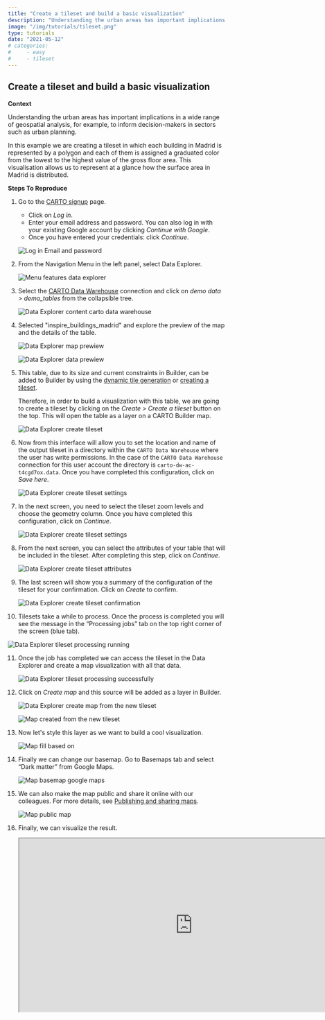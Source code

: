 ```yaml
---
title: "Create a tileset and build a basic visualization"
description: "Understanding the urban areas has important implications in a wide range of geospatial analysis, for example, to inform decision-makers in sectors such as urban planning. In this example we are creating a tileset in which each building in Madrid is represented by a polygon and each of them is assigned a graduated color from the lowest to the highest value of the gross floor area. This visualisation allows us to represent at a glance how the surface area in Madrid is distributed." 
image: "/img/tutorials/tileset.png"
type: tutorials
date: "2021-05-12"
# categories:
#     - easy
#     - tileset
---
```

## Create a tileset and build a basic visualization

**Context**

Understanding the urban areas has important implications in a wide range of geospatial analysis, for example, to inform decision-makers in sectors such as urban planning.

<!-- This dataset is provided by Inspire, and it requires a tileset to be visualized entirely due to their size. -->

In this example we are creating a tileset in which each building in Madrid is represented by a polygon and each of them is assigned a graduated color from the lowest to the highest value of the gross floor area. This visualisation allows us to represent at a glance how the surface area in Madrid is distributed.

**Steps To Reproduce**

1. Go to the <a href="http://app.carto.com/signup" target="_blank">CARTO signup</a> page.
   - Click on *Log in*.
   - Enter your email address and password. You can also log in with your existing Google account by clicking *Continue with Google*.
   - Once you have entered your credentials: click *Continue*.

   ![Log in Email and password](/img/cloud-native-workspace/get-started/login.png)

2. From the Navigation Menu in the left panel, select Data Explorer. 

   ![Menu features data explorer](/img/cloud-native-workspace/tutorials/tutorial1_the_menu_features_data_explorer.png)

3. Select the [CARTO Data Warehouse](../../connections/carto-data-warehouse) connection and click on *demo data > demo_tables* from the collapsible tree. 

   ![Data Explorer content carto data warehouse](/img/cloud-native-workspace/tutorials/tutorial1_content_carto_dw.png)

4. Selected "inspire_buildings_madrid" and explore the preview of the map and the details of the table.

   ![Data Explorer map prewiew](/img/cloud-native-workspace/tutorials/tutorial6_de_map_preview.png)

   ![Data Explorer data prewiew](/img/cloud-native-workspace/tutorials/tutorial6_de_data_preview.png)

5. This table, due to its size and current constraints in Builder, can be added to Builder by using the [dynamic tile generation](../../maps/performance-considerations/#medium-size-datasets) or [creating a tileset](../../data-explorer/creating-a-tileset-from-your-data).

   Therefore, in order to build a visualization with this table, we are going to create a tileset by clicking on the *Create > Create a tileset* button on the top. This will open the table as a layer on a CARTO Builder map.

   ![Data Explorer create tileset](/img/cloud-native-workspace/tutorials/tutorial6_de_create_tileset_button.png)

6. Now from this interface will allow you to set the location and name of the output tileset in a directory within the `CARTO Data Warehouse` where the user has write permissions. In the case of the `CARTO Data Warehouse` connection for this user account the directory is `carto-dw-ac-t4cgd7ox.data`. Once you have completed this configuration, click on *Save here*.

   ![Data Explorer create tileset settings](/img/cloud-native-workspace/tutorials/tutorial6_de_create_tileset_destination.png)

7. In the next screen, you need to select the tileset zoom levels and choose the geometry column. Once you have completed this configuration, click on *Continue*.

   ![Data Explorer create tileset settings](/img/cloud-native-workspace/tutorials/tutorial6_de_create_tileset_the_settings.png)

8. From the next screen, you can select the attributes of your table that will be included in the tileset. After completing this step, click on *Continue*. 

   ![Data Explorer create tileset attributes](/img/cloud-native-workspace/tutorials/tutorial6_de_create_tileset_the_attributes.png)

9. The last screen will show you a summary of the configuration of the tileset for your confirmation. Click on *Create* to confirm.

   ![Data Explorer create tileset confirmation](/img/cloud-native-workspace/tutorials/tutorial6_de_create_tileset_the_confirmation.png)

10. Tilesets take a while to process. Once the process is completed you will see the message in the “Processing jobs” tab on the top right corner of the screen (blue tab).

   ![Data Explorer tileset processing running](/img/cloud-native-workspace/tutorials/tutorial6_de_tileset_processing_running.png)

11. Once the job has completed we can access the tileset in the Data Explorer and create a map visualization with all that data. 

    ![Data Explorer tileset processing successfully](/img/cloud-native-workspace/tutorials/tutorial6_de_tileset_processing_successfully.png)

12. Click on *Create map* and this source will be added as a layer in Builder.

    ![Data Explorer create map from the new tileset](/img/cloud-native-workspace/tutorials/tutorial6_de_create_map_from_the_new_tileset.png)

    ![Map created from the new tileset](/img/cloud-native-workspace/tutorials/tutorial6_de_map_created_from_tileset.png)

12. Now let's style this layer as we want to build a cool visualization.

    ![Map fill based on](/img/cloud-native-workspace/tutorials/tutorial6_map_fill_color_based_on.png)

13. Finally we can change our basemap. Go to Basemaps tab and select “Dark matter” from Google Maps.

    ![Map basemap google maps](/img/cloud-native-workspace/tutorials/tutorial6_map_basemap_dark_google_maps.png)

13. We can also make the map public and share it online with our colleagues. For more details, see [Publishing and sharing maps](../../maps/publishing-and-sharing-maps).

    ![Map public map](/img/cloud-native-workspace/tutorials/tutorial6_map_public_map_options.png)

14. Finally, we can visualize the result.

    <iframe width="800px" height="400px" src="https://gcp-us-east1.app.carto.com/map/8c4b5450-de0d-41ed-8485-4b6a2b0e6614"></iframe>